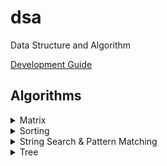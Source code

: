 # dsa
Data Structure and Algorithm

[Development Guide](https://github.com/Roytangrb/dsa/blob/master/CONTRIBUTING.md)

## Algorithms

<details>
<summary>Matrix</summary>

 - Yale Format
   - [Sparse Matrix Multiplication](https://leetcode.com/problems/sparse-matrix-multiplication/)

</details>

<details>
<summary>Sorting</summary>

 - Quickselect
   - [Top K Frequent Elements](https://leetcode.com/problems/top-k-frequent-elements/)

</details>

<details>
<summary>String Search & Pattern Matching</summary>

 - Z Algorithm
   - [Sum of Scores of Built Strings](https://leetcode.com/problems/sum-of-scores-of-built-strings/)

</details>

<details>
<summary>Tree</summary>

 - Iterative Binary Tree Traversal
   - [Binary Search Tree Iterator II](https://leetcode.com/problems/binary-search-tree-iterator-ii/)

</details>
